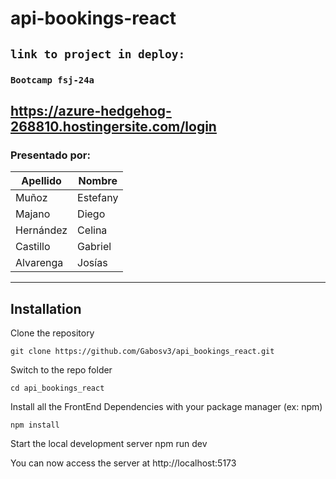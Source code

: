 # api-bookings-react

## `link to project in deploy:`
 
 
### `Bootcamp fsj-24a`
https://azure-hedgehog-268810.hostingersite.com/login
---

### **Presentado por:**
| Apellido | Nombre |
| -- | -- |
| Muñoz | Estefany |   
| Majano | Diego |
| Hernández | Celina | 
| Castillo | Gabriel |   
| Alvarenga | Josías |             

---

## Installation

Clone the repository

    git clone https://github.com/Gabosv3/api_bookings_react.git

Switch to the repo folder

    cd api_bookings_react

Install all the FrontEnd Dependencies with your package manager (ex: npm)

    npm install

Start the local development server
    npm run dev

You can now access the server at http://localhost:5173
